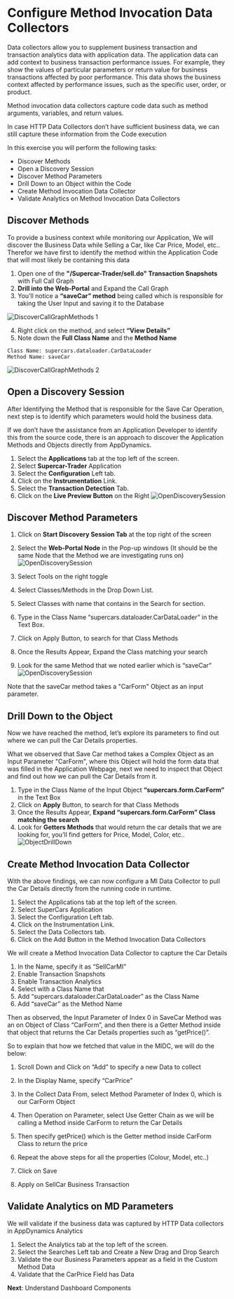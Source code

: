 # Configure Method Invocation Data Collectors

Data collectors allow you to supplement business transaction and transaction analytics data with application data. The application data can add context to business transaction performance issues. For example, they show the values of particular parameters or return value for business transactions affected by poor performance. 
This data shows the business context affected by performance issues, such as the specific user, order, or product.  

Method invocation data collectors capture code data such as method arguments, variables, and return values.

In case HTTP Data Collectors don’t have sufficient business data, we can still capture these information from the Code execution

In this exercise you will perform the following tasks:
- Discover Methods
- Open a Discovery Session
- Discover Method Parameters
- Drill Down to an Object within the Code
- Create Method Invocation Data Collector
- Validate Analytics on Method Invocation Data Collectors

## Discover Methods

To  provide a business context  while monitoring our Application, We will discover the Business Data while Selling a Car, like Car Price, Model, etc..
Therefor we have first to identify the method within the Application Code that will most likely be containing this data

1. Open one of the **"/Supercar-Trader/sell.do" Transaction Snapshots** with Full Call Graph
2. **Drill into the Web-Portal** and Expand the Call Graph
3. You’ll notice a **“saveCar” method** being called which is responsible for taking the User Input and saving it to the Database

![DiscoverCallGraphMethods 1](assets/images/06-discover-callgraph-methods-01.png)

4. Right click on the method, and select **“View Details”**
5. Note down the **Full Class Name** and the **Method Name**
  ```
  Class Name: supercars.dataloader.CarDataLoader
  Method Name: saveCar
  ```
![DiscoverCallGraphMethods 2](assets/images/06-discover-callgraph-methods-02.png)


## Open a Discovery Session

After Identifying the Method that is responsible for the Save Car Operation, next step is to identify which parameters would hold the business data.

If we don’t have the assistance from an Application Developer to identify this from the source code, there is an approach to discover the Application Methods and Objects directly from AppDynamics.

1. Select the **Applications** tab at the top left of the screen.
2. Select **Supercar-Trader** Application
3. Select the **Configuration** Left tab.
4. Click on the **Instrumentation** Link.
5. Select the **Transaction Detection** Tab.
6. Click on the **Live Preview Button** on the Right
 ![OpenDiscoverySession](assets/images/06-open-discovery-session-03.png)
 
## Discover Method Parameters

1. Click on **Start Discovery Session Tab** at the top right of the screen
2. Select the **Web-Portal Node** in the Pop-up windows (It should be the same Node that the Method we are investigating runs on)
![OpenDiscoverySession](assets/images/06-start-discovery-session-04.png)

3. Select Tools on the right toggle 
4. Select Classes/Methods in the Drop Down List.
5. Select Classes with name that contains in the Search for section.
6. Type in the Class Name “supercars.dataloader.CarDataLoader” in the Text Box.
7. Click on Apply Button, to search for that Class Methods
8. Once the Results Appear, Expand the Class matching your search
9. Look for the same Method that we noted earlier which is “saveCar”
![OpenDiscoverySession](assets/images/06-method-drill-down-05.png)

Note that the saveCar method takes a "CarForm" Object as an input parameter.

## Drill Down to the Object

Now we have reached the method, let’s explore its parameters to find out where we can pull the Car Details properties.

What we observed that Save Car method takes a Complex Object as an Input Parameter "CarForm", where this Object will hold the form data that was filled in the Application Webpage, next we need to inspect that Object and find out how we can pull the Car Details from it.

1. Type in the Class Name of the Input Object **“supercars.form.CarForm”** in the Text Box
2. Click on **Apply** Button, to search for that Class Methods
3. Once the Results Appear, **Expand “supercars.form.CarForm” Class matching the search**
4. Look for **Getters Methods** that would return the car details that we are looking for, you’ll find getters for Price, Model, Color, etc.. 
 ![ObjectDrillDown](assets/images/06-object-drill-down-06.png)

## Create Method Invocation Data Collector

With the above findings, we can now configure a MI Data Collector to pull the Car Details directly from the running code in runtime. 

1.	Select the Applications tab at the top left of the screen.
2.	Select SuperCars Application
3.	Select the Configuration Left tab.
4.	Click on the Instrumentation Link.
5.	Select the Data Collectors tab.
6.	Click on the Add Button in the Method Invocation Data Collectors
 
We will create a Method Invocation Data Collector to capture the Car Details
1.	In the Name, specify it as “SellCarMI”
2.	Enable Transaction Snapshots
3.	Enable Transaction Analytics 
4.	Select with a Class Name that 
5.	Add “supercars.dataloader.CarDataLoader” as the Class Name
6.	Add “saveCar” as the Method Name
 
Then as observed, the Input Parameter of Index 0 in SaveCar Method was an on Object of Class “CarForm”, and then there is a Getter Method inside that object that returns the Car Details properties such as “getPrice()”.

So to explain that how we fetched that value in the MIDC, we will do the below:

1.	Scroll Down and Click on “Add” to specify a new Data to collect
 
2.	In the Display Name, specify “CarPrice”
3.	In the Collect Data From, select Method Parameter of Index 0, which is our CarForm Object
4.	Then Operation on Parameter, select Use Getter Chain as we will be calling a Method inside CarForm to return the Car Details
5.	Then specify getPrice() which is the Getter method inside CarForm Class to return the price
6.	Repeat the above steps for all the properties (Colour, Model, etc..)
7.	Click on Save
8.	Apply on SellCar Business Transaction
 
## Validate Analytics on MD Parameters

We will validate if the business data was captured by HTTP Data collectors in AppDynamics Analytics

1.	Select the Analytics tab at the top left of the screen.
2.	Select the Searches Left tab and Create a New Drag and Drop Search
3.	Validate the our Business Parameters appear as a field in the Custom Method Data
4.	Validate that the CarPrice Field has Data


**Next**: Understand Dashboard Components
